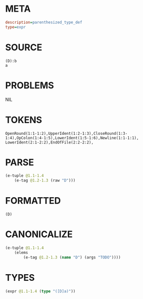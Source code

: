 # META
~~~ini
description=parenthesized_type_def
type=expr
~~~
# SOURCE
~~~roc
(D):b
a
~~~
# PROBLEMS
NIL
# TOKENS
~~~zig
OpenRound(1:1-1:2),UpperIdent(1:2-1:3),CloseRound(1:3-1:4),OpColon(1:4-1:5),LowerIdent(1:5-1:6),Newline(1:1-1:1),
LowerIdent(2:1-2:2),EndOfFile(2:2-2:2),
~~~
# PARSE
~~~clojure
(e-tuple @1.1-1.4
	(e-tag @1.2-1.3 (raw "D")))
~~~
# FORMATTED
~~~roc
(D)
~~~
# CANONICALIZE
~~~clojure
(e-tuple @1.1-1.4
	(elems
		(e-tag @1.2-1.3 (name "D") (args "TODO"))))
~~~
# TYPES
~~~clojure
(expr @1.1-1.4 (type "([D]a)"))
~~~
